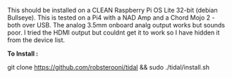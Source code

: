 
This should be installed on a CLEAN Raspberry Pi OS Lite 32-bit (debian Bullseye).  This is tested on a Pi4 with a NAD Amp and a Chord Mojo 2 - both over USB.  The analog 3.5mm onboard analg output works but sounds poor.   I tried the HDMI output but couldnt get it to work so I have hidden it from the device list.  


**To Install :**

git clone https://github.com/robsterooni/tidal && sudo ./tidal/install.sh
